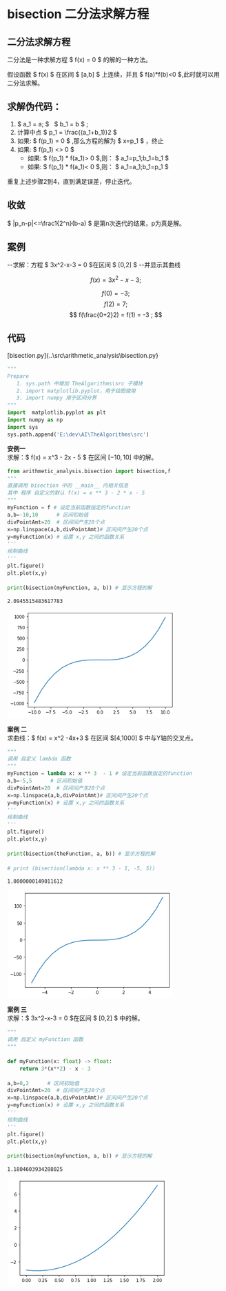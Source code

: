 # bisection  二分法求解方程

## 二分法求解方程

二分法是一种求解方程 $ f(x) = 0 $ 的解的一种方法。

假设函数 $ f(x) $ 在区间 $ [a,b] $ 上连续，并且 $ f(a)*f(b)<0 $,此时就可以用二分法求解。

## 求解伪代码：
1. $ a_1 = a; $ &nbsp; $ b_1 = b $ ;
2. 计算中点 $ p_1 = \frac{(a_1+b_1)}2 $
3. 如果: $ f(p_1) = 0 $ ,那么方程的解为 $ x=p_1 $ ，终止
4. 如果: $ f(p_1) <> 0 $ 
     - 如果: $ f(p_1) * f(a_1)> 0 $,则： $ a_1=p_1;b_1=b_1 $
     - 如果: $ f(p_1) * f(a_1)< 0 $,则： $ a_1=a_1;b_1=p_1 $

重复上述步骤2到4，直到满足误差，停止迭代。

## 收敛
$ |p_n-p|<=\frac1{2^n}(b-a) $ 是第n次迭代的结果，p为真是解。



## 案例 
--求解：方程 $ 3x^2-x-3 = 0 $在区间 $ [0,2] $
--并显示其曲线

$$ f(x) = 3x^2-x-3  ;  $$

$$ f(0) = -3 ; $$
$$ f(2) = 7 ; $$ 
$$ f(\frac{0+2}2) = f(1) = -3 ; $$ 

## 代码
[bisection.py]{..\src\arithmetic_analysis\bisection.py}




```python
"""
Prepare
   1. sys.path 中增加 TheAlgorithms\src 子模块
   2. import matplotlib.pyplot，用于绘图使用 
   3. import numpy 用于区间分界
"""
import  matplotlib.pyplot as plt
import numpy as np
import sys
sys.path.append('E:\dev\AI\TheAlgorithms\src')

```

**安例一** <br>
求解：$ f(x) = x^3 - 2x - 5 $ 在区间 $[-10,10]$ 中的解。



```python
from arithmetic_analysis.bisection import bisection,f 
"""
直接调用 bisection 中的 __main__ 内相关信息
其中 程序 自定义的默认 f(x) = x ** 3 - 2 * x - 5
"""
myFunction = f # 设定当前函数指定的function
a,b=-10,10      # 区间初始值
divPointAmt=20  # 区间间产生20个点
x=np.linspace(a,b,divPointAmt)# 区间间产生20个点
y=myFunction(x) # 设置 x,y 之间的函数关系
'''
绘制曲线
'''
plt.figure()
plt.plot(x,y)

print(bisection(myFunction, a, b)) # 显示方程的解
```

    2.0945515483617783
    


    
![png](bisection_files/bisection_3_1.png)
    


**案例 二** <br>
求曲线：$ f(x) = x^2 -4x+3 $ 在区间 $[4,1000] $ 中与Y轴的交叉点。

```python
"""
调用 自定义 lambda 函数
"""
myFunction = lambda x: x ** 3  - 1 # 设定当前函数指定的function
a,b=-5,5      # 区间初始值
divPointAmt=20  # 区间间产生20个点
x=np.linspace(a,b,divPointAmt)# 区间间产生20个点
y=myFunction(x) # 设置 x,y 之间的函数关系
'''
绘制曲线
'''
plt.figure()
plt.plot(x,y)

print(bisection(theFunction, a, b)) # 显示方程的解

# print (bisection(lambda x: x ** 3 - 1, -5, 5))
```

    1.0000000149011612
    


    
![png](bisection_files/bisection_5_1.png)
    


**案例 三** <br>
求解：$ 3x^2-x-3 = 0 $在区间 $ [0,2] $ 中的解。


```python
"""
调用 自定义 myFunction 函数
"""

def myFunction(x: float) -> float:
    return 3*(x**2) - x - 3

a,b=0,2      # 区间初始值
divPointAmt=20  # 区间间产生20个点
x=np.linspace(a,b,divPointAmt)# 区间间产生20个点
y=myFunction(x) # 设置 x,y 之间的函数关系
'''
绘制曲线
'''
plt.figure()
plt.plot(x,y)

print(bisection(myFunction, a, b)) # 显示方程的解
```

    1.1804603934288025
    


    
![png](bisection_files/bisection_7_1.png)
    



```python

```
